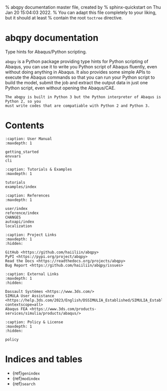 % abqpy documentation master file, created by
% sphinx-quickstart on Thu Jan 20 15:04:03 2022.
% You can adapt this file completely to your liking, but it should at least
% contain the root `toctree` directive.

# abqpy documentation

Type hints for Abaqus/Python scripting.

`abqpy` is a Python package providing type hints for Python scripting of Abaqus, you can
use it to write you Python script of Abaqus fluently, even without doing anything in Abaqus.
It also provides some simple APIs to execute the Abaqus commands so that you can run your
Python script to build the model, submit the job and extract the output data in just one
Python script, even without opening the Abaqus/CAE.

```{note}
The abqpy is built in Python 3 but the Python interpreter of Abaqus is Python 2, so you
must write codes that are compatiable with Python 2 and Python 3.
```

# Contents

```{toctree}
:caption: User Manual
:maxdepth: 1

getting_started
envvars
cli
```

```{toctree}
:caption: Tutorials & Examples
:maxdepth: 1

tutorials
examples/index
```

```{toctree}
:caption: References
:maxdepth: 1

user/index
reference/index
CHANGES
autoapi/index
localization
```

```{toctree}
:caption: Project Links
:maxdepth: 1
:hidden:

GitHub <https://github.com/haiiliin/abqpy>
PyPI <https://pypi.org/project/abqpy>
Read the Docs <https://readthedocs.org/projects/abqpy>
Bug Report <https://github.com/haiiliin/abqpy/issues>
```

```{toctree}
:caption: External Links
:maxdepth: 1
:hidden:

Dassault Systèmes <https://www.3ds.com/>
SIMULA User Assistance <https://help.3ds.com/2023/English/DSSIMULIA_Established/SIMULIA_Established_FrontmatterMap/DSDocHome.htm?contextscope=all>
Abaqus FEA <https://www.3ds.com/products-services/simulia/products/abaqus/>
```

```{toctree}
:caption: Policy & License
:maxdepth: 1
:hidden:

policy
```

# Indices and tables

- {ref}`genindex`
- {ref}`modindex`
- {ref}`search`
